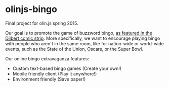 # olinjs-bingo
Final project for olin.js spring 2015.

Our goal is to promote the game of buzzword bingo, [as featured in the Dilbert comic strip](http://dilbert.com/strip/1994-02-22). More specifically, we want to encourage playing bingo with people who aren't in the same room, like for nation-wide or world-wide events, such as the State of the Union, Oscars, or the Super Bowl.

Our online bingo extravaganza features:
- Custom text-based bingo games (Create your own!)
- Mobile friendly client (Play it anywhere!)
- Environment friendly (Save paper!)
